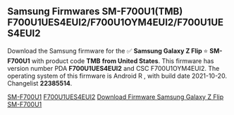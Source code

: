 <h2>Samsung Firmwares SM-F700U1(TMB) F700U1UES4EUI2/F700U1OYM4EUI2/F700U1UES4EUI2</h2>
Download the Samsung firmware for the ✅ <strong>Samsung Galaxy Z Flip </strong> ⭐ <strong>SM-F700U1</strong> with product code <strong>TMB</strong> <strong> from United States</strong>. This firmware has version number PDA <strong>F700U1UES4EUI2</strong> and CSC F700U1OYM4EUI2. The operating system of this firmware is Android R , with build date 2021-10-20. Changelist <strong>22385514</strong>.


[SM-F700U1](https://samfirm.shop/samsung/model/SM-F700U1)
[F700U1UES4EUI2](https://samfirm.shop/samsung/pda/F700U1UES4EUI2)
[Download Firmware Samsung Galaxy Z Flip SM-F700U1](https://samfirm.shop/samsung/firmware/466554)
